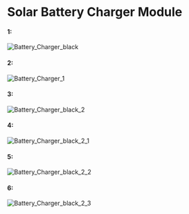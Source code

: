<h1> Solar Battery Charger Module </h1>

<h4> 1: </h4>

![Battery_Charger_black](https://user-images.githubusercontent.com/38166489/80967518-1fbac980-8e34-11ea-8c8d-a5b4a1b3931b.png)


<h4> 2: </h4>

![Battery_Charger_1](https://user-images.githubusercontent.com/38166489/80967513-1e899c80-8e34-11ea-964d-a1cf039ef3e5.png)


<h4> 3: </h4>

![Battery_Charger_black_2](https://user-images.githubusercontent.com/38166489/80967520-20536000-8e34-11ea-89e5-2c1ba3dc575e.png)

<h4> 4: </h4>

![Battery_Charger_black_2_1](https://user-images.githubusercontent.com/38166489/80967521-20ebf680-8e34-11ea-8783-b8eb1b2b1280.png)

<h4> 5: </h4>

![Battery_Charger_black_2_2](https://user-images.githubusercontent.com/38166489/80967523-221d2380-8e34-11ea-9267-efad8aa122cf.png)

<h4> 6: </h4>

![Battery_Charger_black_2_3](https://user-images.githubusercontent.com/38166489/80967530-22b5ba00-8e34-11ea-8319-1a311ebdc1df.png)
